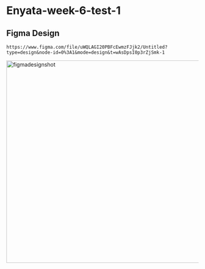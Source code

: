 # Enyata-week-6-test-1
 
## Figma Design
```https://www.figma.com/file/uWQLAGI20PBFcEwmzFJjk2/Untitled?type=design&node-id=0%3A1&mode=design&t=wAsDpsI0p3rZjSmk-1```


<img width="531" alt="figmadesignshot" src="https://github.com/EnJulian/Enyata-week-6-test-1/assets/36317786/e9289ce7-6c17-4b5f-a0a7-af2077459214">
